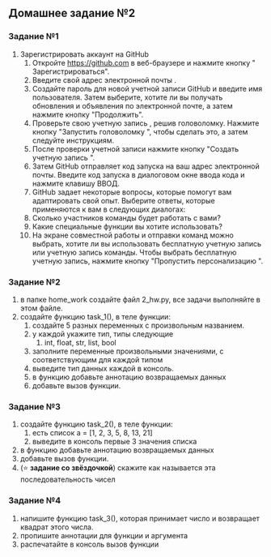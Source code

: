 ## Домашнее задание №2

### Задание №1
1. Зарегистрировать аккаунт на GitHub
   1. Откройте https://github.com в веб-браузере и нажмите кнопку " Зарегистрироваться".
   2. Введите свой адрес электронной почты .
   3. Создайте пароль для новой учетной записи GitHub и введите имя пользователя. Затем выберите, хотите ли вы получать обновления и объявления по электронной почте, а затем нажмите кнопку "Продолжить".
   4. Проверьте свою учетную запись , решив головоломку. Нажмите кнопку "Запустить головоломку ", чтобы сделать это, а затем следуйте инструкциям.
   5. После проверки учетной записи нажмите кнопку "Создать учетную запись ".
   6. Затем GitHub отправляет код запуска на ваш адрес электронной почты. Введите код запуска в диалоговом окне ввода кода и нажмите клавишу ВВОД.
   7. GitHub задает некоторые вопросы, которые помогут вам адаптировать свой опыт. Выберите ответы, которые применяются к вам в следующих диалогах:
   8. Сколько участников команды будет работать с вами?
   9. Какие специальные функции вы хотите использовать?
   10. На экране совместной работы и отправки команд можно выбрать, хотите ли вы использовать бесплатную учетную запись или учетную запись команды. Чтобы выбрать бесплатную учетную запись, нажмите кнопку "Пропустить персонализацию ".


### Задание №2
1. в папке home_work создайте файл 2_hw.py, все задачи выполняйте в этом файле.
2. создайте функцию task_1(), в теле функции:
   1. создайте 5 разных переменных с произвольным названием.
   2. у каждой укажите тип, типы следующие
      1. int, float, str, list, bool
   3. заполните переменные произвольными значениями, с соответствующим для каждой типом
   4. выведите тип данных каждой в консоль.
   5. в функцию добавьте аннотацию возвращаемых данных
   6. добавьте вызов функции.


### Задание №3
1. создайте функцию task_2(), в теле функции:
   1. есть список a = [1, 2, 3, 5, 8, 13, 21]
   2. выведите в консоль первые 3 значения списка
2. в функцию добавьте аннотацию возвращаемых данных
3. добавьте вызов функции.
4. (⭐ **задание со звёздочкой**) скажите как называется эта последовательность чисел


### Задание №4
1. напишите функцию task_3(), которая принимает число и возвращает квадрат этого числа.
2. пропишите аннотации для функции и аргумента
3. распечатайте в консоль вызов функции